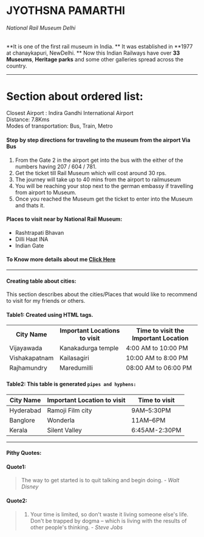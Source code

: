 # JYOTHSNA PAMARTHI
###### National Rail Museum Delhi
<p>

**It is one of the first rail museum in India.
** It was established in **1977 at chanaykapuri, NewDelhi.
** Now this Indian Railways have over **33 Museums**, **Heritage parks** and some other galleries spread across the country.

</p>

<hr>
<h1> Section about ordered list:</h1>
<p> Closest Airport : Indira Gandhi International Airport <br> 
Distance: 7.8Kms <br>
Modes of transportation: Bus, Train, Metro
 
</p>
<h4> Step by step directions for traveling to the museum from the airport Via Bus</h4>
<ol>
<li>From the Gate 2 in the airport get into the bus with the either of the numbers having 207 / 604 / 781.</li>
<li>Get the ticket till Rail Museum which will cost around 30 rps.</li>
<li>The journey will take up to 40 mins from the airport to railmuseum </li>
<li> You will be reaching your stop next to the german embassy if travelling from  airport to Museum.</li>
<li>Once you reached the Museum get the ticket to enter into the Museum and thats it.</li>
</ol>

<h4>Places to visit near by National Rail Museum: </h4>
<ul> 
<li> Rashtrapati Bhavan </li>
<li> Dilli Haat INA </li>
<li>Indian Gate </li>
</ul>

#### To Know more details about me [Click Here](https://github.com/jyothsna9797/assignment2-pamarthi/blob/main/AboutMe.md)

<hr>


<h4> Creating table about cities:</h4>
<p> This section describes about the cities/Places that would like to recommend to visit for my friends or others.</p>

#### Table1: Created using HTML tags.
<table style="width:100%">
<thead>
<tr>
<th> City Name </th>
<th>Important Locations to visit</th>
<th>Time to visit the Important Location </th>
</tr>
</thread>
<tr>
<td> Vijayawada </td>
<td> Kanakadurga temple</td>
<td>  4:00 AM to 10:00 PM </td>
</tr>
<tr>
<td> Vishakapatnam </td>
<td>  Kailasagiri</td>
<td> 10:00 AM to 8:00 PM</td>
</tr>
<tr>
<td> Rajhamundry</td>
<td> Maredumilli</td>
<td> 08:00 AM to 06:00 PM </td>
</tr>
</table>
</body>
</html>

#### Table2: This table is generated `pipes and hyphens:`
| City Name   | Important Location to visit   | Time to visit     |
| ------------- | ------------- | -------- |
| Hyderabad         | Ramoji Film city        | 9AM–5:30PM  |
| Banglore          | Wonderla     | 11AM–6PM  |
| Kerala | Silent Valley | 6:45AM-2:30PM |

<hr>
<h4>Pithy Quotes: </h4>

#### Quote1:

> The way to get started is to quit talking and begin doing. - *Walt Disney*

#### Quote2:

> 1.  Your time is limited, so don't waste it living someone else's life. Don't be trapped by dogma – which is living with the results of other people's thinking.  - *Steve Jobs*